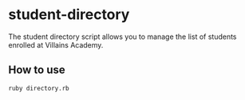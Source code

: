 # student-directory

The student directory script allows you to manage the list of students enrolled at Villains Academy.


## How to use

```shell
ruby directory.rb
```